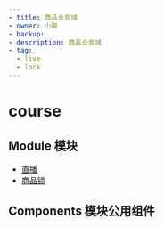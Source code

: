 ```yaml
---
- title: 商品业务域
- owner: 小瑞
- backup:
- description: 商品业务域
- tag:
  - live
  - lock
---
```


# course

## Module 模块

- [直播](./live) 
- [商品锁](./lock)

## Components 模块公用组件
